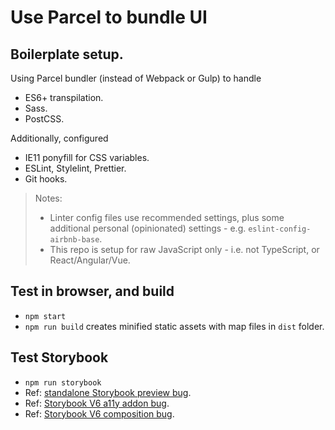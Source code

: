 # Use Parcel to bundle UI

## Boilerplate setup.

Using Parcel bundler (instead of Webpack or Gulp) to handle

* ES6+ transpilation.
* Sass.
* PostCSS.

Additionally, configured

* IE11 ponyfill for CSS variables.
* ESLint, Stylelint, Prettier.
* Git hooks.

> Notes:
> * Linter config files use recommended settings, plus some additional personal (opinionated) settings - e.g. `eslint-config-airbnb-base`.
> * This repo is setup for raw JavaScript only - i.e. not TypeScript, or React/Angular/Vue.

## Test in browser, and build

* `npm start`
* `npm run build` creates minified static assets with map files in `dist` folder.

## Test Storybook

* `npm run storybook`
* Ref: [standalone Storybook preview bug](https://github.com/storybookjs/storybook/issues/10081).
* Ref: [Storybook V6 a11y addon bug](https://github.com/storybookjs/storybook/issues/11929).
* Ref: [Storybook V6 composition bug](https://github.com/storybookjs/storybook/issues/11892).
